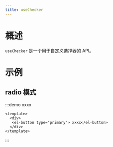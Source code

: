 ```yaml
---
title: useChecker
---
```


# 概述

`useChecker` 是一个用于自定义选择器的 API。

# 示例

## radio 模式


:::demo xxxx

```vue
<template>
  <div>
   <el-button type="primary"> xxxx</el-button>
  </div>
</template>

```
:::

